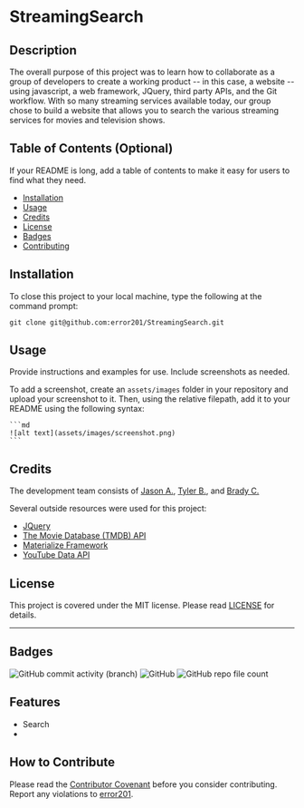 # StreamingSearch

## Description

The overall purpose of this project was to learn how to collaborate as a group of developers to create a working product -- in this case, a website -- using javascript, a web framework, JQuery, third party APIs, and the Git workflow. With so many streaming services available today, our group chose to build a website that allows you to search the various streaming services for movies and television shows. 

## Table of Contents (Optional)

If your README is long, add a table of contents to make it easy for users to find what they need.

- [Installation](#installation)
- [Usage](#usage)
- [Credits](#credits)
- [License](#license)
- [Badges](#badges)
- [Contributing](#how-to-contribute)

## Installation

To close this project to your local machine, type the following at the command prompt:
```
git clone git@github.com:error201/StreamingSearch.git
```

## Usage

Provide instructions and examples for use. Include screenshots as needed.

To add a screenshot, create an `assets/images` folder in your repository and upload your screenshot to it. Then, using the relative filepath, add it to your README using the following syntax:

    ```md
    ![alt text](assets/images/screenshot.png)
    ```

## Credits

The development team consists of [Jason A.](https://github.com/error201), [Tyler B.](https://github.com/OneDeadFox), and [Brady C.](https://github.com/bradyc96) 

Several outside resources were used for this project:
- [JQuery](https://jquery.com/)
- [The Movie Database (TMDB) API](https://developers.themoviedb.org/3/getting-started/introduction)
- [Materialize Framework](https://materializecss.com/)
- [YouTube Data API](https://developers.google.com/youtube/v3)


## License

This project is covered under the MIT license. Please read [LICENSE](./LICENSE) for details.

---

## Badges

![GitHub commit activity (branch)](https://img.shields.io/github/commit-activity/w/error201/StreamingSearch)
![GitHub](https://img.shields.io/github/license/error201/StreamingSearch)
![GitHub repo file count](https://img.shields.io/github/directory-file-count/error201/StreamingSearch)

## Features

- Search
- 

## How to Contribute

Please read the [Contributor Covenant](./CCv2_1) before you consider contributing. Report any violations to [error201](jason.arter@gmail.com).